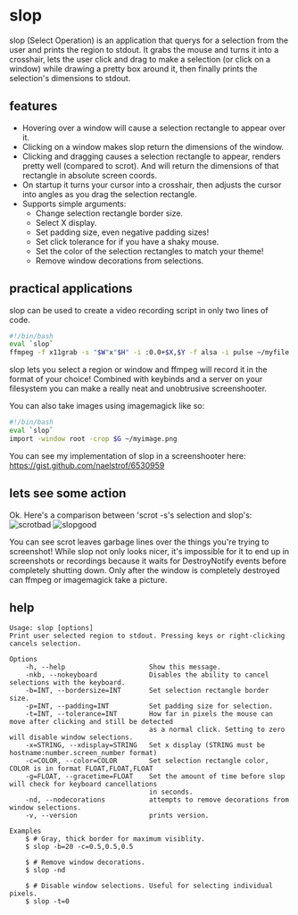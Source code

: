 slop
====

slop (Select Operation) is an application that querys for a selection from the user and prints the region to stdout. It grabs the mouse and turns it into a crosshair, lets the user click and drag to make a selection (or click on a window) while drawing a pretty box around it, then finally prints the selection's dimensions to stdout.

features
--------
* Hovering over a window will cause a selection rectangle to appear over it.
* Clicking on a window makes slop return the dimensions of the window.
* Clicking and dragging causes a selection rectangle to appear, renders pretty well (compared to scrot). And will return the dimensions of that rectangle in absolute screen coords.
* On startup it turns your cursor into a crosshair, then adjusts the cursor into angles as you drag the selection rectangle.
* Supports simple arguments:
    * Change selection rectangle border size.
    * Select X display.
    * Set padding size, even negative padding sizes!
    * Set click tolerance for if you have a shaky mouse.
    * Set the color of the selection rectangles to match your theme!
    * Remove window decorations from selections.

practical applications
----------------------
slop can be used to create a video recording script in only two lines of code.
```bash
#!/bin/bash
eval `slop`
ffmpeg -f x11grab -s "$W"x"$H" -i :0.0+$X,$Y -f alsa -i pulse ~/myfile.webm
```
slop lets you select a region or window and ffmpeg will record it in the format of your choice!
Combined with keybinds and a server on your filesystem you can make a really neat and unobtrusive screenshooter.

You can also take images using imagemagick like so:
```bash
#!/bin/bash
eval `slop`
import -window root -crop $G ~/myimage.png
```

You can see my implementation of slop in a screenshooter here:
https://gist.github.com/naelstrof/6530959

lets see some action
--------------------
Ok. Here's a comparison between 'scrot -s's selection and slop's:
![scrotbad](http://farmpolice.com/content/images/scrot_bad.png)
![slopgood](http://farmpolice.com/content/images/slrn_good.png)

You can see scrot leaves garbage lines over the things you're trying to screenshot!
While slop not only looks nicer, it's impossible for it to end up in screenshots or recordings because it waits for DestroyNotify events before completely shutting down. Only after the window is completely destroyed can ffmpeg or imagemagick take a picture.

help
----
```text
Usage: slop [options]
Print user selected region to stdout. Pressing keys or right-clicking cancels selection.

Options
    -h, --help                     Show this message.
    -nkb, --nokeyboard             Disables the ability to cancel selections with the keyboard.
    -b=INT, --bordersize=INT       Set selection rectangle border size.
    -p=INT, --padding=INT          Set padding size for selection.
    -t=INT, --tolerance=INT        How far in pixels the mouse can move after clicking and still be detected
                                   as a normal click. Setting to zero will disable window selections.
    -x=STRING, --xdisplay=STRING   Set x display (STRING must be hostname:number.screen_number format)
    -c=COLOR, --color=COLOR        Set selection rectangle color, COLOR is in format FLOAT,FLOAT,FLOAT
    -g=FLOAT, --gracetime=FLOAT    Set the amount of time before slop will check for keyboard cancellations
                                   in seconds.
    -nd, --nodecorations           attempts to remove decorations from window selections.
    -v, --version                  prints version.

Examples
    $ # Gray, thick border for maximum visiblity.
    $ slop -b=20 -c=0.5,0.5,0.5

    $ # Remove window decorations.
    $ slop -nd

    $ # Disable window selections. Useful for selecting individual pixels.
    $ slop -t=0
```
